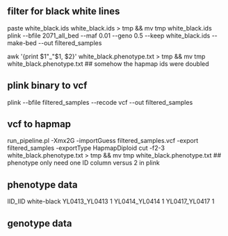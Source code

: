 ## filter for black white lines
paste white_black.ids white_black.ids  > tmp && mv tmp white_black.ids
plink --bfile 2071_all_bed --maf 0.01 --geno 0.5 --keep white_black.ids --make-bed --out filtered_samples

awk '{print $1"_"$1, $2}' white_black.phenotype.txt > tmp && mv tmp white_black.phenotype.txt ## somehow the hapmap ids were doubled

## plink binary to vcf
plink --bfile filtered_samples --recode vcf --out filtered_samples
## vcf to hapmap
run_pipeline.pl -Xmx2G -importGuess filtered_samples.vcf -export filtered_samples -exportType HapmapDiploid
cut -f2-3 white_black.phenotype.txt > tmp && mv tmp white_black.phenotype.txt ## phenotype only need one ID column versus 2 in plink

## phenotype data
IID_IID white-black
YL0413_YL0413 1
YL0414_YL0414 1
YL0417_YL0417 1

## genotype data
